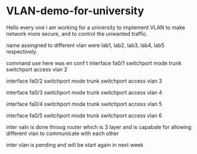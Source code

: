 # VLAN-demo-for-university
Hello every one i am working for a university to implement VLAN to make network more secure, and to control the unwanted traffic. 

name assingned to different vlan were lab1, lab2, lab3, lab4, lab5 respectively.

command use here was 
en
conf t
interface fa0/1
switchport mode trunk
switchport access vlan 2

interface fa0/2
switchport mode trunk
switchport access vlan 3

interface fa0/3
switchport mode trunk
switchport access vlan 4

interface fa0/4
switchport mode trunk
switchport access vlan 5

interface fa0/5
switchport mode trunk
switchport access vlan 6

inter valn is done throug router which is 3 layer and is capabale for allowing different vlan to communicate with each other

inter vlan is pending and will be start again in next week
